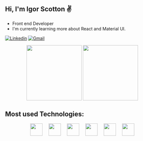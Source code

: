<!--
**igorscotton/igorscotton** is a ✨ _special_ ✨ repository because its `README.md` (this file) appears on your GitHub profile.

Here are some ideas to get you started:

- 🔭 I’m currently working on ...
- 🌱 I’m currently learning ...
- 👯 I’m looking to collaborate on ...
- 🤔 I’m looking for help with ...
- 💬 Ask me about ...
- 📫 How to reach me: ...
- 😄 Pronouns: ...
- ⚡ Fun fact: ...
-->

## Hi, I'm Igor Scotton ✌️
- Front end Developer
- I'm currently learning more about React and Material UI.


[![Linkedin](https://img.shields.io/badge/LinkedIn-0077B5?style=for-the-badge&logo=linkedin&logoColor=white)](https://www.linkedin.com/in/igorscotton/)
[![Gmail](https://img.shields.io/badge/Gmail-D14836?style=for-the-badge&logo=gmail&logoColor=white)](mailto:scotton.igor@gmail.com)
<div align="center">
<img height="180em" src="https://github-readme-stats.vercel.app/api?username=igorscotton&show_icons=true&theme=tokyonight">
<img height="180em" src="https://github-readme-stats.vercel.app/api/top-langs/?username=igorscotton&layout=Demo&theme=tokyonight">
</div>

##

## Most used Technologies:

<div style="display: flex; gap: 20px; justify-content: center">
    <img height="40em" src="https://cdn.jsdelivr.net/gh/devicons/devicon/icons/html5/html5-original.svg" />
    <img height="40em" src="https://cdn.jsdelivr.net/gh/devicons/devicon/icons/css3/css3-original.svg" />
    <img height="40em" src="https://cdn.jsdelivr.net/gh/devicons/devicon/icons/javascript/javascript-original.svg" />        
    <img height="40em" src="https://cdn.jsdelivr.net/gh/devicons/devicon/icons/react/react-original.svg" />
    <img height="40em" src="https://cdn.jsdelivr.net/gh/devicons/devicon/icons/redux/redux-original.svg" />
    <img height="40em" src="https://cdn.jsdelivr.net/gh/devicons/devicon/icons/materialui/materialui-original.svg" />        
</div>

